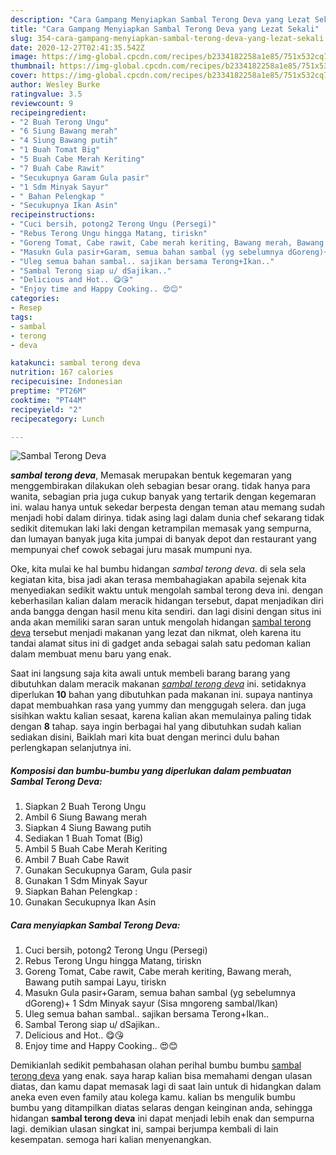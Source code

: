 ```yaml
---
description: "Cara Gampang Menyiapkan Sambal Terong Deva yang Lezat Sekali"
title: "Cara Gampang Menyiapkan Sambal Terong Deva yang Lezat Sekali"
slug: 354-cara-gampang-menyiapkan-sambal-terong-deva-yang-lezat-sekali
date: 2020-12-27T02:41:35.542Z
image: https://img-global.cpcdn.com/recipes/b2334182258a1e85/751x532cq70/sambal-terong-deva-foto-resep-utama.jpg
thumbnail: https://img-global.cpcdn.com/recipes/b2334182258a1e85/751x532cq70/sambal-terong-deva-foto-resep-utama.jpg
cover: https://img-global.cpcdn.com/recipes/b2334182258a1e85/751x532cq70/sambal-terong-deva-foto-resep-utama.jpg
author: Wesley Burke
ratingvalue: 3.5
reviewcount: 9
recipeingredient:
- "2 Buah Terong Ungu"
- "6 Siung Bawang merah"
- "4 Siung Bawang putih"
- "1 Buah Tomat Big"
- "5 Buah Cabe Merah Keriting"
- "7 Buah Cabe Rawit"
- "Secukupnya Garam Gula pasir"
- "1 Sdm Minyak Sayur"
- " Bahan Pelengkap "
- "Secukupnya Ikan Asin"
recipeinstructions:
- "Cuci bersih, potong2 Terong Ungu (Persegi)"
- "Rebus Terong Ungu hingga Matang, tiriskn"
- "Goreng Tomat, Cabe rawit, Cabe merah keriting, Bawang merah, Bawang putih sampai Layu, tiriskn"
- "Masukn Gula pasir+Garam, semua bahan sambal (yg sebelumnya dGoreng)+ 1 Sdm Minyak sayur (Sisa mngoreng sambal/Ikan)"
- "Uleg semua bahan sambal.. sajikan bersama Terong+Ikan.."
- "Sambal Terong siap u/ dSajikan.."
- "Delicious and Hot.. 😋😘"
- "Enjoy time and Happy Cooking.. 😍😊"
categories:
- Resep
tags:
- sambal
- terong
- deva

katakunci: sambal terong deva 
nutrition: 167 calories
recipecuisine: Indonesian
preptime: "PT26M"
cooktime: "PT44M"
recipeyield: "2"
recipecategory: Lunch

---
```



![Sambal Terong Deva](https://img-global.cpcdn.com/recipes/b2334182258a1e85/751x532cq70/sambal-terong-deva-foto-resep-utama.jpg)

<b><i>sambal terong deva</i></b>, Memasak merupakan bentuk kegemaran yang menggembirakan dilakukan oleh sebagian besar orang. tidak hanya para wanita, sebagian pria juga cukup banyak yang tertarik dengan kegemaran ini. walau hanya untuk sekedar berpesta dengan teman atau memang sudah menjadi hobi dalam dirinya. tidak asing lagi dalam dunia chef sekarang tidak sedikit ditemukan laki laki dengan ketrampilan memasak yang sempurna, dan lumayan banyak juga kita jumpai di banyak depot dan restaurant yang mempunyai chef cowok sebagai juru masak mumpuni nya.

Oke, kita mulai ke hal bumbu hidangan <i>sambal terong deva</i>. di sela sela kegiatan kita, bisa jadi akan terasa membahagiakan apabila sejenak kita menyediakan sedikit waktu untuk mengolah sambal terong deva ini. dengan keberhasilan kalian dalam meracik hidangan tersebut, dapat menjadikan diri anda bangga dengan hasil menu kita sendiri. dan lagi disini dengan situs ini anda akan memiliki saran saran untuk mengolah hidangan <u>sambal terong deva</u> tersebut menjadi makanan yang lezat dan nikmat, oleh karena itu tandai alamat situs ini di gadget anda sebagai salah satu pedoman kalian dalam membuat menu baru yang enak.




Saat ini langsung saja kita awali untuk membeli barang barang yang dibutuhkan dalam meracik makanan <u><i>sambal terong deva</i></u> ini. setidaknya diperlukan <b>10</b> bahan yang dibutuhkan pada makanan ini. supaya nantinya dapat membuahkan rasa yang yummy dan menggugah selera. dan juga sisihkan waktu kalian sesaat, karena kalian akan memulainya paling tidak dengan <b>8</b> tahap. saya ingin berbagai hal yang dibutuhkan sudah kalian sediakan disini, Baiklah mari kita buat dengan merinci dulu bahan perlengkapan selanjutnya ini.

<!--inarticleads1-->

##### Komposisi dan bumbu-bumbu yang diperlukan dalam pembuatan Sambal Terong Deva:

1. Siapkan 2 Buah Terong Ungu
1. Ambil 6 Siung Bawang merah
1. Siapkan 4 Siung Bawang putih
1. Sediakan 1 Buah Tomat (Big)
1. Ambil 5 Buah Cabe Merah Keriting
1. Ambil 7 Buah Cabe Rawit
1. Gunakan Secukupnya Garam, Gula pasir
1. Gunakan 1 Sdm Minyak Sayur
1. Siapkan  Bahan Pelengkap :
1. Gunakan Secukupnya Ikan Asin




<!--inarticleads2-->

##### Cara menyiapkan Sambal Terong Deva:

1. Cuci bersih, potong2 Terong Ungu (Persegi)
1. Rebus Terong Ungu hingga Matang, tiriskn
1. Goreng Tomat, Cabe rawit, Cabe merah keriting, Bawang merah, Bawang putih sampai Layu, tiriskn
1. Masukn Gula pasir+Garam, semua bahan sambal (yg sebelumnya dGoreng)+ 1 Sdm Minyak sayur (Sisa mngoreng sambal/Ikan)
1. Uleg semua bahan sambal.. sajikan bersama Terong+Ikan..
1. Sambal Terong siap u/ dSajikan..
1. Delicious and Hot.. 😋😘
1. Enjoy time and Happy Cooking.. 😍😊




Demikianlah sedikit pembahasan olahan perihal bumbu bumbu <u>sambal terong deva</u> yang enak. saya harap kalian bisa memahami dengan ulasan diatas, dan kamu dapat memasak lagi di saat lain untuk di hidangkan dalam aneka even even family atau kolega kamu. kalian bs mengulik bumbu bumbu yang ditampilkan diatas selaras dengan keinginan anda, sehingga hidangan <b>sambal terong deva</b> ini dapat menjadi lebih enak dan sempurna lagi. demikian ulasan singkat ini, sampai berjumpa kembali di lain kesempatan. semoga hari kalian menyenangkan.
